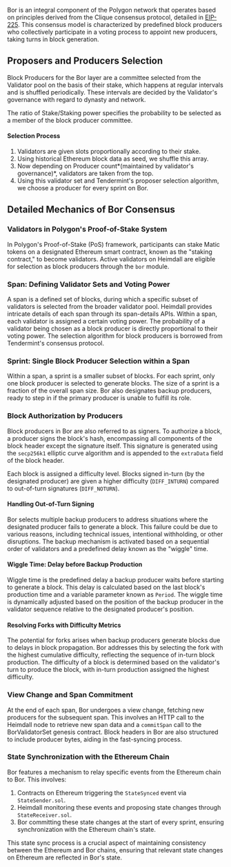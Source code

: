 Bor is an integral component of the Polygon network that operates based on principles derived from the Clique consensus protocol, detailed in [EIP-225](https://eips.ethereum.org/EIPS/eip-225). This consensus model is characterized by predefined block producers who collectively participate in a voting process to appoint new producers, taking turns in block generation.

## Proposers and Producers Selection

Block Producers for the Bor layer are a committee selected from the Validator pool on the basis of their stake, which happens at regular intervals and is shuffled periodically. These intervals are decided by the Validator's governance with regard to dynasty and network.

The ratio of Stake/Staking power specifies the probability to be selected as a member of the block producer committee.

#### Selection Process

1. Validators are given slots proportionally according to their stake.
2. Using historical Ethereum block data as seed, we shuffle this array.
3. Now depending on Producer count*(maintained by validator's governance)*, validators are taken from the top.
4. Using this validator set and Tendermint's proposer selection algorithm, we choose a producer for every sprint on Bor.

## Detailed Mechanics of Bor Consensus

### Validators in Polygon's Proof-of-Stake System

In Polygon's Proof-of-Stake (PoS) framework, participants can stake Matic tokens on a designated Ethereum smart contract, known as the "staking contract," to become validators. Active validators on Heimdall are eligible for selection as block producers through the `bor` module.

### Span: Defining Validator Sets and Voting Power

A span is a defined set of blocks, during which a specific subset of validators is selected from the broader validator pool. Heimdall provides intricate details of each span through its span-details APIs. Within a span, each validator is assigned a certain voting power. The probability of a validator being chosen as a block producer is directly proportional to their voting power. The selection algorithm for block producers is borrowed from Tendermint's consensus protocol.

### Sprint: Single Block Producer Selection within a Span

Within a span, a sprint is a smaller subset of blocks. For each sprint, only one block producer is selected to generate blocks. The size of a sprint is a fraction of the overall span size. Bor also designates backup producers, ready to step in if the primary producer is unable to fulfill its role.

### Block Authorization by Producers

Block producers in Bor are also referred to as signers. To authorize a block, a producer signs the block's hash, encompassing all components of the block header except the signature itself. This signature is generated using the `secp256k1` elliptic curve algorithm and is appended to the `extraData` field of the block header.

Each block is assigned a difficulty level. Blocks signed in-turn (by the designated producer) are given a higher difficulty (`DIFF_INTURN`) compared to out-of-turn signatures (`DIFF_NOTURN`).

#### Handling Out-of-Turn Signing

Bor selects multiple backup producers to address situations where the designated producer fails to generate a block. This failure could be due to various reasons, including technical issues, intentional withholding, or other disruptions. The backup mechanism is activated based on a sequential order of validators and a predefined delay known as the "wiggle" time.

#### Wiggle Time: Delay before Backup Production

Wiggle time is the predefined delay a backup producer waits before starting to generate a block. This delay is calculated based on the last block's production time and a variable parameter known as `Period`. The wiggle time is dynamically adjusted based on the position of the backup producer in the validator sequence relative to the designated producer's position.

#### Resolving Forks with Difficulty Metrics

The potential for forks arises when backup producers generate blocks due to delays in block propagation. Bor addresses this by selecting the fork with the highest cumulative difficulty, reflecting the sequence of in-turn block production. The difficulty of a block is determined based on the validator's turn to produce the block, with in-turn production assigned the highest difficulty.

### View Change and Span Commitment

At the end of each span, Bor undergoes a view change, fetching new producers for the subsequent span. This involves an HTTP call to the Heimdall node to retrieve new span data and a `commitSpan` call to the BorValidatorSet genesis contract. Block headers in Bor are also structured to include producer bytes, aiding in the fast-syncing process.

### State Synchronization with the Ethereum Chain

Bor features a mechanism to relay specific events from the Ethereum chain to Bor. This involves:

1. Contracts on Ethereum triggering the `StateSynced` event via `StateSender.sol`.
2. Heimdall monitoring these events and proposing state changes through `StateReceiver.sol`.
3. Bor committing these state changes at the start of every sprint, ensuring synchronization with the Ethereum chain's state.

This state sync process is a crucial aspect of maintaining consistency between the Ethereum and Bor chains, ensuring that relevant state changes on Ethereum are reflected in Bor's state.
